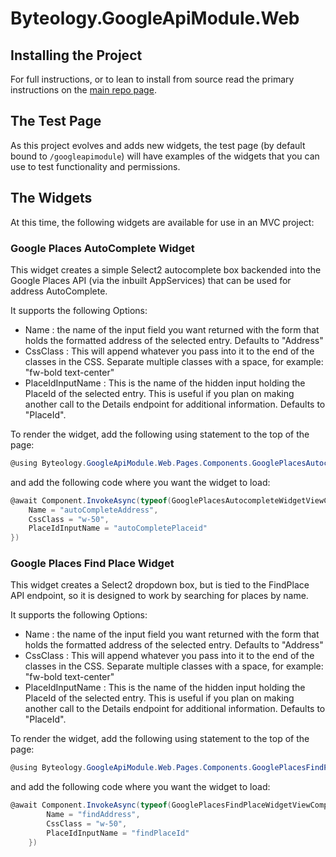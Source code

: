 # Byteology.GoogleApiModule.Web

## Installing the Project

For full instructions, or to lean to install from source read the primary instructions on the [main repo page](https://github.com/Byteology-LLC/Byteology.GoogleApiModule/readme.md).

## The Test Page

As this project evolves and adds new widgets, the test page (by default bound to `/googleapimodule`) will have examples of the widgets that you can use to test functionality and permissions.

## The Widgets

At this time, the following widgets are available for use in an MVC project:

### Google Places AutoComplete Widget

This widget creates a simple Select2 autocomplete box backended into the Google Places API (via the inbuilt AppServices) that can be used for address AutoComplete.

It supports the following Options:

- Name : the name of the input field you want returned with the form that holds the formatted address of the selected entry. Defaults to "Address"
- CssClass : This will append whatever you pass into it to the end of the classes in the CSS. Separate multiple classes with a space, for example: "fw-bold text-center"
- PlaceIdInputName : This is the name of the hidden input holding the PlaceId of the selected entry. This is useful if you plan on making another call to the Details endpoint for additional information. Defaults to "PlaceId".

To render the widget, add the following using statement to the top of the page:

```C#
@using Byteology.GoogleApiModule.Web.Pages.Components.GooglePlacesAutocompleteWidget
```

and add the following code where you want the widget to load:

```C#
@await Component.InvokeAsync(typeof(GooglePlacesAutocompleteWidgetViewComponent),new GooglePlacesAutoCompleteWidgetOptions{
    Name = "autoCompleteAddress",
    CssClass = "w-50",
    PlaceIdInputName = "autoCompletePlaceid"
})
```

### Google Places Find Place Widget

This widget creates a Select2 dropdown box, but is tied to the FindPlace API endpoint, so it is designed to work by searching for places by name.

It supports the following Options:

- Name : the name of the input field you want returned with the form that holds the formatted address of the selected entry. Defaults to "Address"
- CssClass : This will append whatever you pass into it to the end of the classes in the CSS. Separate multiple classes with a space, for example: "fw-bold text-center"
- PlaceIdInputName : This is the name of the hidden input holding the PlaceId of the selected entry. This is useful if you plan on making another call to the Details endpoint for additional information. Defaults to "PlaceId".

To render the widget, add the following using statement to the top of the page:

```C#
@using Byteology.GoogleApiModule.Web.Pages.Components.GooglePlacesFindPlaceWidget
```

and add the following code where you want the widget to load:

```C#
@await Component.InvokeAsync(typeof(GooglePlacesFindPlaceWidgetViewComponent),new GooglePlacesFindPlaceWidgetOptions{
        Name = "findAddress",
        CssClass = "w-50",
        PlaceIdInputName = "findPlaceId"
    })
```

